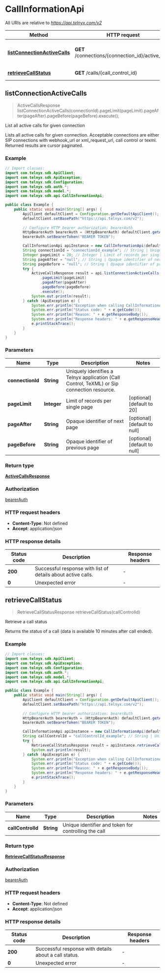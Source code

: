 # CallInformationApi

All URIs are relative to *https://api.telnyx.com/v2*

Method | HTTP request | Description
------------- | ------------- | -------------
[**listConnectionActiveCalls**](CallInformationApi.md#listConnectionActiveCalls) | **GET** /connections/{connection_id}/active_calls | List all active calls for given connection
[**retrieveCallStatus**](CallInformationApi.md#retrieveCallStatus) | **GET** /calls/{call_control_id} | Retrieve a call status



## listConnectionActiveCalls

> ActiveCallsResponse listConnectionActiveCalls(connectionId).pageLimit(pageLimit).pageAfter(pageAfter).pageBefore(pageBefore).execute();

List all active calls for given connection

Lists all active calls for given connection. Acceptable connections are either SIP connections with webhook_url or xml_request_url, call control or texml. Returned results are cursor paginated.


### Example

```java
// Import classes:
import com.telnyx.sdk.ApiClient;
import com.telnyx.sdk.ApiException;
import com.telnyx.sdk.Configuration;
import com.telnyx.sdk.auth.*;
import com.telnyx.sdk.model.*;
import com.telnyx.sdk.api.CallInformationApi;

public class Example {
    public static void main(String[] args) {
        ApiClient defaultClient = Configuration.getDefaultApiClient();
        defaultClient.setBasePath("https://api.telnyx.com/v2");
        
        // Configure HTTP bearer authorization: bearerAuth
        HttpBearerAuth bearerAuth = (HttpBearerAuth) defaultClient.getAuthentication("bearerAuth");
        bearerAuth.setBearerToken("BEARER TOKEN");

        CallInformationApi apiInstance = new CallInformationApi(defaultClient);
        String connectionId = "connectionId_example"; // String | Uniquely identifies a Telnyx application (Call Control, TeXML) or Sip connection resource.
        Integer pageLimit = 20; // Integer | Limit of records per single page
        String pageAfter = "null"; // String | Opaque identifier of next page
        String pageBefore = "null"; // String | Opaque identifier of previous page
        try {
            ActiveCallsResponse result = api.listConnectionActiveCalls(connectionId)
                .pageLimit(pageLimit)
                .pageAfter(pageAfter)
                .pageBefore(pageBefore)
                .execute();
            System.out.println(result);
        } catch (ApiException e) {
            System.err.println("Exception when calling CallInformationApi#listConnectionActiveCalls");
            System.err.println("Status code: " + e.getCode());
            System.err.println("Reason: " + e.getResponseBody());
            System.err.println("Response headers: " + e.getResponseHeaders());
            e.printStackTrace();
        }
    }
}
```

### Parameters


Name | Type | Description  | Notes
------------- | ------------- | ------------- | -------------
 **connectionId** | **String**| Uniquely identifies a Telnyx application (Call Control, TeXML) or Sip connection resource. |
 **pageLimit** | **Integer**| Limit of records per single page | [optional] [default to 20]
 **pageAfter** | **String**| Opaque identifier of next page | [optional] [default to null]
 **pageBefore** | **String**| Opaque identifier of previous page | [optional] [default to null]

### Return type

[**ActiveCallsResponse**](ActiveCallsResponse.md)

### Authorization

[bearerAuth](../README.md#bearerAuth)

### HTTP request headers

- **Content-Type**: Not defined
- **Accept**: application/json

### HTTP response details
| Status code | Description | Response headers |
|-------------|-------------|------------------|
| **200** | Successful response with list of details about active calls. |  -  |
| **0** | Unexpected error |  -  |


## retrieveCallStatus

> RetrieveCallStatusResponse retrieveCallStatus(callControlId)

Retrieve a call status

Returns the status of a call (data is available 10 minutes after call ended).

### Example

```java
// Import classes:
import com.telnyx.sdk.ApiClient;
import com.telnyx.sdk.ApiException;
import com.telnyx.sdk.Configuration;
import com.telnyx.sdk.auth.*;
import com.telnyx.sdk.model.*;
import com.telnyx.sdk.api.CallInformationApi;

public class Example {
    public static void main(String[] args) {
        ApiClient defaultClient = Configuration.getDefaultApiClient();
        defaultClient.setBasePath("https://api.telnyx.com/v2");
        
        // Configure HTTP bearer authorization: bearerAuth
        HttpBearerAuth bearerAuth = (HttpBearerAuth) defaultClient.getAuthentication("bearerAuth");
        bearerAuth.setBearerToken("BEARER TOKEN");

        CallInformationApi apiInstance = new CallInformationApi(defaultClient);
        String callControlId = "callControlId_example"; // String | Unique identifier and token for controlling the call
        try {
            RetrieveCallStatusResponse result = apiInstance.retrieveCallStatus(callControlId);
            System.out.println(result);
        } catch (ApiException e) {
            System.err.println("Exception when calling CallInformationApi#retrieveCallStatus");
            System.err.println("Status code: " + e.getCode());
            System.err.println("Reason: " + e.getResponseBody());
            System.err.println("Response headers: " + e.getResponseHeaders());
            e.printStackTrace();
        }
    }
}
```

### Parameters


Name | Type | Description  | Notes
------------- | ------------- | ------------- | -------------
 **callControlId** | **String**| Unique identifier and token for controlling the call |

### Return type

[**RetrieveCallStatusResponse**](RetrieveCallStatusResponse.md)

### Authorization

[bearerAuth](../README.md#bearerAuth)

### HTTP request headers

- **Content-Type**: Not defined
- **Accept**: application/json

### HTTP response details
| Status code | Description | Response headers |
|-------------|-------------|------------------|
| **200** | Successful response with details about a call status. |  -  |
| **0** | Unexpected error |  -  |

